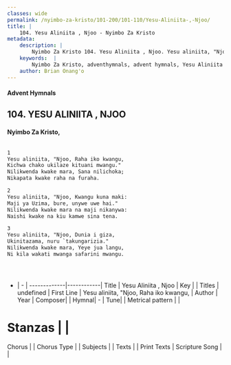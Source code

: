 ```yaml
---
classes: wide
permalink: /nyimbo-za-kristo/101-200/101-110/Yesu-Aliniita-,-Njoo/
title: |
    104. Yesu Aliniita , Njoo - Nyimbo Za Kristo
metadata:
    description: |
        Nyimbo Za Kristo 104. Yesu Aliniita , Njoo. Yesu aliniita, "Njoo, Raha iko kwangu, Kichwa chako ukilaze kituani mwangu." Nilikwenda kwake mara, Sana nilichoka; Nikapata kwake raha na furaha.  
    keywords:  |
        Nyimbo Za Kristo, adventhymnals, advent hymnals, Yesu Aliniita , Njoo, Yesu aliniita, "Njoo, Raha iko kwangu,. 
    author: Brian Onang'o
---
```


#### Advent Hymnals
## 104. YESU ALINIITA , NJOO
####  Nyimbo Za Kristo,

```txt

1
Yesu aliniita, "Njoo, Raha iko kwangu,
Kichwa chako ukilaze kituani mwangu."
Nilikwenda kwake mara, Sana nilichoka;
Nikapata kwake raha na furaha.

2
Yesu aliniita, "Njoo, Kwangu kuna maki:
Maji ya Uzima, bure, unywe uwe hai."
Nilikwenda kwake mara na maji nikanywa:
Naishi kwake na kiu kamwe sina tena.

3
Yesu aliniita, "Njoo, Dunia i giza,
Ukinitazama, nuru `takungarizia."
Nilikwenda kwake mara, Yeye jua langu,
Ni kila wakati mwanga safarini mwangu.





```

- |   -  |
-------------|------------|
Title | Yesu Aliniita , Njoo |
Key |  |
Titles | undefined |
First Line | Yesu aliniita, "Njoo, Raha iko kwangu, |
Author | 
Year | 
Composer| |
Hymnal|  - |
Tune|  |
Metrical pattern | |
# Stanzas |  |
Chorus |  |
Chorus Type |  |
Subjects | |
Texts |  |
Print Texts | 
Scripture Song |  |
    
